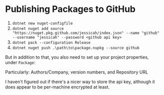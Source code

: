 Publishing Packages to GitHub
=============================

1. `dotnet new nuget-configfile`
2. `dotnet nuget add source "https://nuget.pkg.github.com/jessicah/index.json" --name "github" --username "jessicah" --password <github api key>`
3. `dotnet pack --configuration Release`
4. `dotnet nuget push .\path\to\package.nupkg --source github`

But in addition to that, you also need to set up your project properties, under `Package`:

Particularly: Authors/Company, version numbers, and Repository URL

I haven't figured out if there's a nicer way to store the api key, although it does appear to be per-machine encrypted at least.
